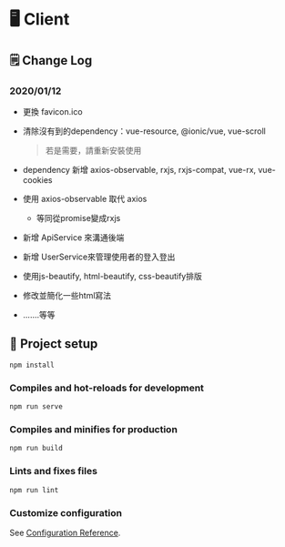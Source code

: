 # :desktop_computer: Client

## :spiral_notepad: Change Log
### 2020/01/12

* 更換 favicon.ico

* 清除沒有到的dependency：vue-resource, @ionic/vue, vue-scroll

  > 若是需要，請重新安裝使用

* dependency 新增 axios-observable, rxjs, rxjs-compat, vue-rx, vue-cookies

* 使用 axios-observable 取代 axios

  * 等同從promise變成rxjs
  
* 新增 ApiService 來溝通後端

* 新增 UserService來管理使用者的登入登出

* 使用js-beautify, html-beautify, css-beautify排版

* 修改並簡化一些html寫法

* .......等等


## :wrench: Project setup
```
npm install
```

### Compiles and hot-reloads for development
```
npm run serve
```

### Compiles and minifies for production
```
npm run build
```

### Lints and fixes files
```
npm run lint
```

### Customize configuration
See [Configuration Reference](https://cli.vuejs.org/config/).
